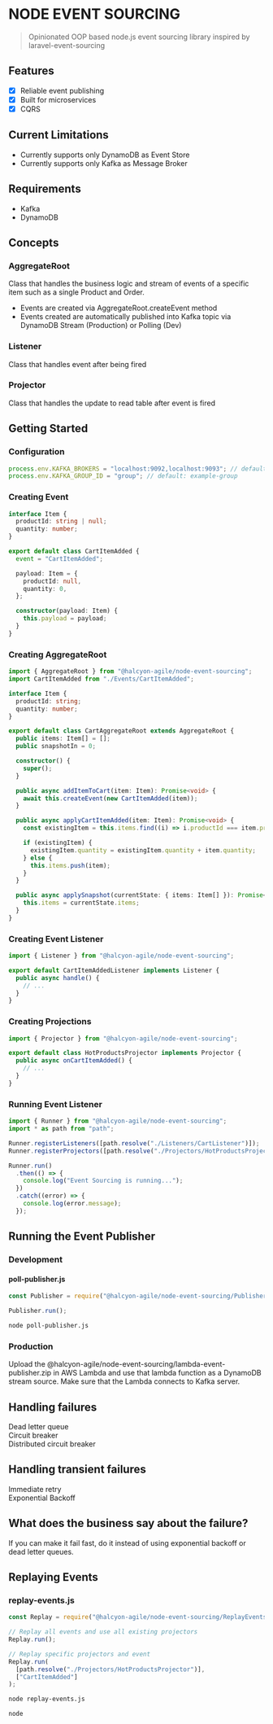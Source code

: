 # NODE EVENT SOURCING

> Opinionated OOP based node.js event sourcing library inspired by laravel-event-sourcing

## Features

- [x] Reliable event publishing
- [x] Built for microservices
- [x] CQRS

## Current Limitations

- Currently supports only DynamoDB as Event Store
- Currently supports only Kafka as Message Broker

## Requirements

- Kafka
- DynamoDB

## Concepts

### AggregateRoot

Class that handles the business logic and stream of events of a specific item such as a single Product and Order.

- Events are created via AggregateRoot.createEvent method
- Events created are automatically published into Kafka topic via DynamoDB Stream (Production)
  or Polling (Dev)

### Listener

Class that handles event after being fired

### Projector

Class that handles the update to read table after event is fired

## Getting Started

### Configuration

```ts
process.env.KAFKA_BROKERS = "localhost:9092,localhost:9093"; // default: localhost:9092
process.env.KAFKA_GROUP_ID = "group"; // default: example-group
```

### Creating Event

```ts
interface Item {
  productId: string | null;
  quantity: number;
}

export default class CartItemAdded {
  event = "CartItemAdded";

  payload: Item = {
    productId: null,
    quantity: 0,
  };

  constructor(payload: Item) {
    this.payload = payload;
  }
}
```

### Creating AggregateRoot

```ts
import { AggregateRoot } from "@halcyon-agile/node-event-sourcing";
import CartItemAdded from "./Events/CartItemAdded";

interface Item {
  productId: string;
  quantity: number;
}

export default class CartAggregateRoot extends AggregateRoot {
  public items: Item[] = [];
  public snapshotIn = 0;

  constructor() {
    super();
  }

  public async addItemToCart(item: Item): Promise<void> {
    await this.createEvent(new CartItemAdded(item));
  }

  public async applyCartItemAdded(item: Item): Promise<void> {
    const existingItem = this.items.find((i) => i.productId === item.productId);

    if (existingItem) {
      existingItem.quantity = existingItem.quantity + item.quantity;
    } else {
      this.items.push(item);
    }
  }

  public async applySnapshot(currentState: { items: Item[] }): Promise<void> {
    this.items = currentState.items;
  }
}
```

### Creating Event Listener

```ts
import { Listener } from "@halcyon-agile/node-event-sourcing";

export default CartItemAddedListener implements Listener {
  public async handle() {
    // ...
  }
}
```

### Creating Projections

```ts
import { Projector } from "@halcyon-agile/node-event-sourcing";

export default class HotProductsProjector implements Projector {
  public async onCartItemAdded() {
    // ...
  }
}
```

### Running Event Listener

```ts
import { Runner } from "@halcyon-agile/node-event-sourcing";
import * as path from "path";

Runner.registerListeners([path.resolve("./Listeners/CartListener")]);
Runner.registerProjectors([path.resolve("./Projectors/HotProductsProjector")]);

Runner.run()
  .then(() => {
    console.log("Event Sourcing is running...");
  })
  .catch((error) => {
    console.log(error.message);
  });
```

## Running the Event Publisher

### Development

#### poll-publisher.js

```js
const Publisher = require("@halcyon-agile/node-event-sourcing/Publisher");

Publisher.run();
```

```bash
node poll-publisher.js
```

### Production

Upload the @halcyon-agile/node-event-sourcing/lambda-event-publisher.zip in AWS Lambda and use that lambda function as a DynamoDB stream source. Make sure that the Lambda connects to Kafka server.

## Handling failures

Dead letter queue \
Circuit breaker \
Distributed circuit breaker

## Handling transient failures

Immediate retry \
Exponential Backoff

## What does the business say about the failure?

If you can make it fail fast, do it instead of using exponential backoff or dead letter queues.

## Replaying Events

### replay-events.js

```js
const Replay = require("@halcyon-agile/node-event-sourcing/ReplayEvents");

// Replay all events and use all existing projectors
Replay.run();

// Replay specific projectors and event
Replay.run(
  [path.resolve("./Projectors/HotProductsProjector")],
  ["CartItemAdded"]
);
```

```bash
node replay-events.js
```

```bash
node
```
